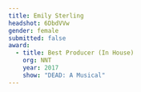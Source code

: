 ```yaml
---
title: Emily Sterling
headshot: 6DbdVVw
gender: female
submitted: false
award:
  - title: Best Producer (In House)
    org: NNT
    year: 2017 
    show: "DEAD: A Musical"
---
```

